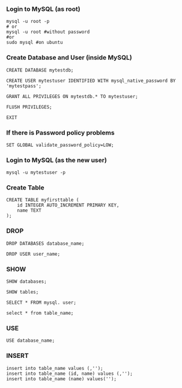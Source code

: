 ### Login to MySQL (as root)
```shell
mysql -u root -p
# or 
mysql -u root #without password
#or
sudo mysql #on ubuntu
```
### Create Database and User (inside MySQL)
```mysql
CREATE DATABASE mytestdb;

CREATE USER mytestuser IDENTIFIED WITH mysql_native_password BY 'mytestpass';

GRANT ALL PRIVILEGES ON mytestdb.* TO mytestuser;

FLUSH PRIVILEGES;

EXIT
```
### If there is Password policy problems 
```mysql
SET GLOBAL validate_password_policy=LOW;
```
### Login to MySQL (as the new user)
```shell
mysql -u mytestuser -p 

```
### Create Table 
```mysql
CREATE TABLE myfirsttable (
    id INTEGER AUTO_INCREMENT PRIMARY KEY,
    name TEXT
);
```
### DROP 
```mysql
DROP DATABASES database_name;
```
```mysql
DROP USER user_name;
```
### SHOW
```mysql
SHOW databases;
```
```mysql
SHOW tables;
```
```mysql
SELECT * FROM mysql. user;
```
```mysql
select * from table_name;
```
### USE
```mysql
USE database_name;
```
### INSERT
```mysql
insert into table_name values (,'');
insert into table_name (id, name) values (,'');
insert into table_name (name) values('');
```